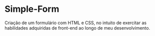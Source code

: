 # Simple-Form
 Criação de um formulário com HTML e CSS, no intuito de exercitar as habilidades adquiridas de front-end ao longo de meu desenvolvimento.
